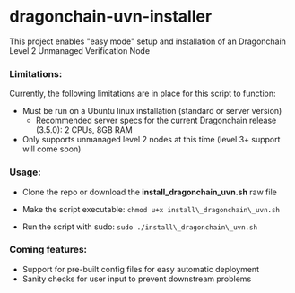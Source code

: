 # dragonchain-uvn-installer 

This project enables "easy mode" setup and installation of an Dragonchain Level 2 Unmanaged Verification Node

### Limitations:

Currently, the following limitations are in place for this script to function:
- Must be run on a Ubuntu linux installation (standard or server version)
    - Recommended server specs for the current Dragonchain release (3.5.0): 2 CPUs, 8GB RAM
- Only supports unmanaged level 2 nodes at this time (level 3+ support will come soon)

### Usage:

- Clone the repo or download the **install\_dragonchain\_uvn.sh** raw file

- Make the script executable:
```chmod u+x install\_dragonchain\_uvn.sh```

- Run the script with sudo:
```sudo ./install\_dragonchain\_uvn.sh```

### Coming features:
- Support for pre-built config files for easy automatic deployment
- Sanity checks for user input to prevent downstream problems
